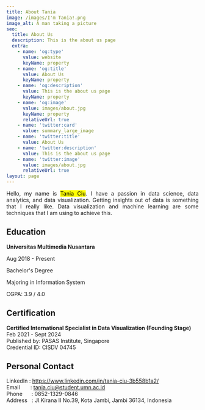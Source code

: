 ```yaml
---
title: About Tania
image: /images/I'm Tania!.png
image_alt: A man taking a picture
seo:
  title: About Us
  description: This is the about us page
  extra:
    - name: 'og:type'
      value: website
      keyName: property
    - name: 'og:title'
      value: About Us
      keyName: property
    - name: 'og:description'
      value: This is the about us page
      keyName: property
    - name: 'og:image'
      value: images/about.jpg
      keyName: property
      relativeUrl: true
    - name: 'twitter:card'
      value: summary_large_image
    - name: 'twitter:title'
      value: About Us
    - name: 'twitter:description'
      value: This is the about us page
    - name: 'twitter:image'
      value: images/about.jpg
      relativeUrl: true
layout: page
---
```

<div align="justify">Hello, my name is <mark>Tania Ciu</mark>. I have a passion in data science, data analytics, and data visualization. Getting insights out of data is something that I really like. Data visualization and machine learning are some techniques that I am using to achieve this. </div>

## Education

**Universitas Multimedia Nusantara**

Aug 2018 - Present

Bachelor's Degree

Majoring in Information System 

CGPA: 3.9 / 4.0

## Certification

**Certified International Specialist in Data Visualization (Founding Stage)**\
Feb 2021 - Sept 2024\
Published by: PASAS Institute, Singapore\
Credential ID: CISDV 04745

## Personal Contact

LinkedIn : <https://www.linkedin.com/in/tania-ciu-3b558b1a2/>\
Email       : <tania.ciu@student.umn.ac.id>\
Phone      : 0852-1329-0846\
Address   : Jl.Kirana II No.39, Kota Jambi, Jambi 36134, Indonesia
